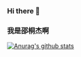 ### Hi there 👋
### 我是邵桐杰啊
[![Anurag's github stats](https://github-readme-stats.vercel.app/api?username=nateshao)](https://github.com/anuraghazra/github-readme-stats)

<!--
**nateshao/nateshao** is a ✨ _special_ ✨ repository because its `README.md` (this file) appears on your GitHub profile.

Here are some ideas to get you started:

- 🔭 I’m currently working on ...
- 🌱 I’m currently learning ...
- 👯 I’m looking to collaborate on ...
- 🤔 I’m looking for help with ...
- 💬 Ask me about ...
- 📫 How to reach me: ...
- 😄 Pronouns: ...
- ⚡ Fun fact: ...
-->
